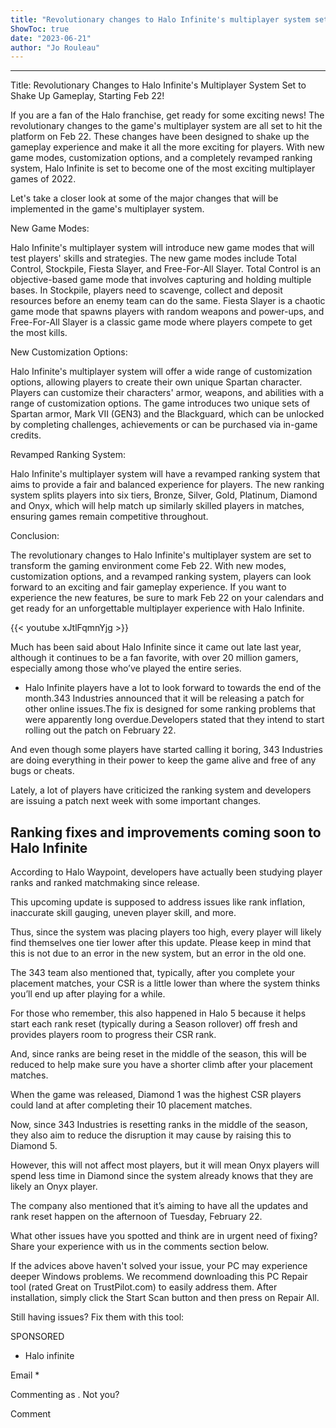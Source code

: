 ```yaml
---
title: "Revolutionary changes to Halo Infinite's multiplayer system set to shake up gameplay, starting Feb 22!"
ShowToc: true 
date: "2023-06-21"
author: "Jo Rouleau"
---
```

*****
Title: Revolutionary Changes to Halo Infinite's Multiplayer System Set to Shake Up Gameplay, Starting Feb 22!

If you are a fan of the Halo franchise, get ready for some exciting news! The revolutionary changes to the game's multiplayer system are all set to hit the platform on Feb 22. These changes have been designed to shake up the gameplay experience and make it all the more exciting for players. With new game modes, customization options, and a completely revamped ranking system, Halo Infinite is set to become one of the most exciting multiplayer games of 2022.

Let's take a closer look at some of the major changes that will be implemented in the game's multiplayer system.

New Game Modes:

Halo Infinite's multiplayer system will introduce new game modes that will test players' skills and strategies. The new game modes include Total Control, Stockpile, Fiesta Slayer, and Free-For-All Slayer. Total Control is an objective-based game mode that involves capturing and holding multiple bases. In Stockpile, players need to scavenge, collect and deposit resources before an enemy team can do the same. Fiesta Slayer is a chaotic game mode that spawns players with random weapons and power-ups, and Free-For-All Slayer is a classic game mode where players compete to get the most kills.

New Customization Options:

Halo Infinite's multiplayer system will offer a wide range of customization options, allowing players to create their own unique Spartan character. Players can customize their characters' armor, weapons, and abilities with a range of customization options. The game introduces two unique sets of Spartan armor, Mark VII (GEN3) and the Blackguard, which can be unlocked by completing challenges, achievements or can be purchased via in-game credits.

Revamped Ranking System:

Halo Infinite's multiplayer system will have a revamped ranking system that aims to provide a fair and balanced experience for players. The new ranking system splits players into six tiers, Bronze, Silver, Gold, Platinum, Diamond and Onyx, which will help match up similarly skilled players in matches, ensuring games remain competitive throughout.

Conclusion:

The revolutionary changes to Halo Infinite's multiplayer system are set to transform the gaming environment come Feb 22. With new modes, customization options, and a revamped ranking system, players can look forward to an exciting and fair gameplay experience. If you want to experience the new features, be sure to mark Feb 22 on your calendars and get ready for an unforgettable multiplayer experience with Halo Infinite.

{{< youtube xJtlFqmnYjg >}} 



Much has been said about Halo Infinite since it came out late last year, although it continues to be a fan favorite, with over 20 million gamers, especially among those who’ve played the entire series.
 
- Halo Infinite players have a lot to look forward to towards the end of the month.343 Industries announced that it will be releasing a patch for other online issues.The fix is designed for some ranking problems that were apparently long overdue.Developers stated that they intend to start rolling out the patch on February 22.

 
And even though some players have started calling it boring, 343 Industries are doing everything in their power to keep the game alive and free of any bugs or cheats.
 
Lately, a lot of players have criticized the ranking system and developers are issuing a patch next week with some important changes.
 
## Ranking fixes and improvements coming soon to Halo Infinite
 
According to Halo Waypoint, developers have actually been studying player ranks and ranked matchmaking since release. 
 
This upcoming update is supposed to address issues like rank inflation, inaccurate skill gauging, uneven player skill, and more. 
 
Thus, since the system was placing players too high, every player will likely find themselves one tier lower after this update. Please keep in mind that this is not due to an error in the new system, but an error in the old one. 
 
The 343 team also mentioned that, typically, after you complete your placement matches, your CSR is a little lower than where the system thinks you’ll end up after playing for a while. 
 
For those who remember, this also happened in Halo 5 because it helps start each rank reset (typically during a Season rollover) off fresh and provides players room to progress their CSR rank. 
 
And, since ranks are being reset in the middle of the season, this will be reduced to help make sure you have a shorter climb after your placement matches.
 
When the game was released, Diamond 1 was the highest CSR players could land at after completing their 10 placement matches. 
 
Now, since 343 Industries is resetting ranks in the middle of the season, they also aim to reduce the disruption it may cause by raising this to Diamond 5. 
 
However, this will not affect most players, but it will mean Onyx players will spend less time in Diamond since the system already knows that they are likely an Onyx player.
 
The company also mentioned that it’s aiming to have all the updates and rank reset happen on the afternoon of Tuesday, February 22.
 
What other issues have you spotted and think are in urgent need of fixing? Share your experience with us in the comments section below.
 

 
If the advices above haven't solved your issue, your PC may experience deeper Windows problems. We recommend downloading this PC Repair tool (rated Great on TrustPilot.com) to easily address them. After installation, simply click the Start Scan button and then press on Repair All.
 
Still having issues? Fix them with this tool:
 
SPONSORED
 
- Halo infinite

 
Email * 
 

Commenting as .
Not you?

 
Comment 





